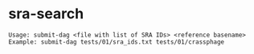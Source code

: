 # sra-search

    Usage: submit-dag <file with list of SRA IDs> <reference basename>
    Example: submit-dag tests/01/sra_ids.txt tests/01/crassphage

